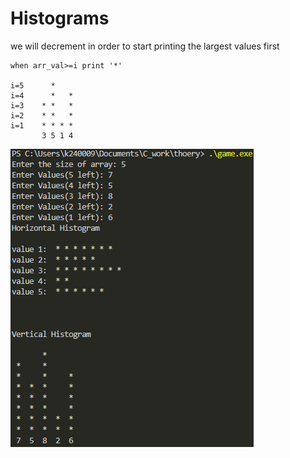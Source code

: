 # Histograms

we will decrement in order to start printing the largest values first
    
    when arr_val>=i print '*'

    i=5      *
    i=4      *   *
    i=3    * *   *
    i=2    * *   *
    i=1    * * * *
           3 5 1 4

![alt text](image-1.png)